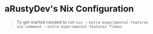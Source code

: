 # aRustyDev's Nix Configuration

> To get started needed to run `nix --extra-experimental-features nix-command --extra-experimental-features flakes`
